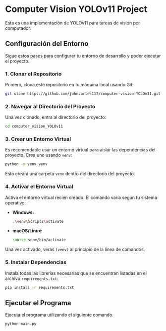 # Computer Vision YOLOv11 Project

Esta es una implementación de YOLOv11 para tareas de visión por computador.

## Configuración del Entorno

Sigue estos pasos para configurar tu entorno de desarrollo y poder ejecutar el proyecto.

### 1. Clonar el Repositorio

Primero, clona este repositorio en tu máquina local usando Git:

```bash
git clone https://github.com/johncortes117/computer-vision-YOLOv11.git
```

### 2. Navegar al Directorio del Proyecto

Una vez clonado, entra al directorio del proyecto:

```bash
cd computer_vision_YOLOv11
```

### 3. Crear un Entorno Virtual

Es recomendable usar un entorno virtual para aislar las dependencias del proyecto. Crea uno usando `venv`:

```bash
python -m venv venv
```

Esto creará una carpeta `venv` dentro del directorio del proyecto.

### 4. Activar el Entorno Virtual

Activa el entorno virtual recién creado. El comando varía según tu sistema operativo:

*   **Windows:**
    ```bash
    .\venv\Scripts\activate
    ```
*   **macOS/Linux:**
    ```bash
    source venv/bin/activate
    ```

Una vez activado, verás `(venv)` al principio de la línea de comandos.

### 5. Instalar Dependencias

Instala todas las librerías necesarias que se encuentran listadas en el archivo `requirements.txt`:

```bash
pip install -r requirements.txt
```

## Ejecutar el Programa

Ejecuta el programa utilizando el siguiente comando.

```bash
python main.py
```